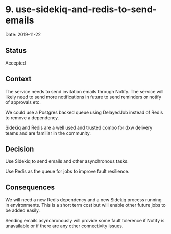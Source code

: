# 9. use-sidekiq-and-redis-to-send-emails

Date: 2019-11-22

## Status

Accepted

## Context

The service needs to send invitation emails through Notify. The service will likely need to send more notifications in future to send reminders or notify of approvals etc.

We could use a Postgres backed queue using DelayedJob instead of Redis to remove a dependency.

Sidekiq and Redis are a well used and trusted combo for dxw delivery teams and are familiar in the community.

## Decision

Use Sidekiq to send emails and other asynchronous tasks.

Use Redis as the queue for jobs to improve fault resilience.

## Consequences

We will need a new Redis dependency and a new Sidekiq process running in environments. This is a short term cost but will enable other future jobs to be added easily. 

Sending emails asynchronously will provide some fault tolerence if Notify is unavailable or if there are any other connectivity issues.
